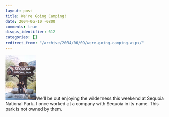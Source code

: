 ```yaml
---
layout: post
title: We're Going Camping!
date: 2004-06-10 -0800
comments: true
disqus_identifier: 612
categories: []
redirect_from: "/archive/2004/06/09/were-going-camping.aspx/"
---
```


![Sequoia National Park](/images/SequoiaNationalPark.jpg)We'll be out
enjoying the wilderness this weekend at Sequoia National Park. I once
worked at a company with Sequoia in its name. This park is not owned by
them.


